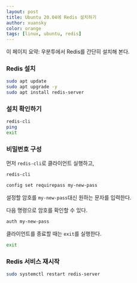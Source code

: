 ```yaml
---
layout: post
title: Ubuntu 20.04에 Redis 설치하기
author: xuansky
color: orange
tags: [linux, ubuntu, redis]
---
```


이 페이지 요약: 우분투에서 Redis를 간단히 설치해 본다.

### Redis 설치

```bash
sudo apt update
sudo apt upgrade -y
sudo apt install redis-server
```

### 설치 확인하기
```bash
redis-cli
ping
exit
```

### 비밀번호 구성

먼저 `redis-cli`로 클라이언트 실행하고,

```bash
redis-cli
```

```sh
config set requirepass my-new-pass
```

설정할 암호를 `my-new-pass`대신 원하는 문자를 입력한다.

다음 명령으로 암호를 확인할 수 있다.

```sh
auth my-new-pass
```

클라이언트를 종료할 때는 `exit`를 실행한다.

```sh
exit
```

### Redis 서비스 재시작

```bash
sudo systemctl restart redis-server
```